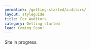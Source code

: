 ```yaml
---
permalink: /getting-started/auditors/
layout: styleguide
title: For Auditors
category: Getting started
lead: Coming Soon!
---
```



Site in progress.
